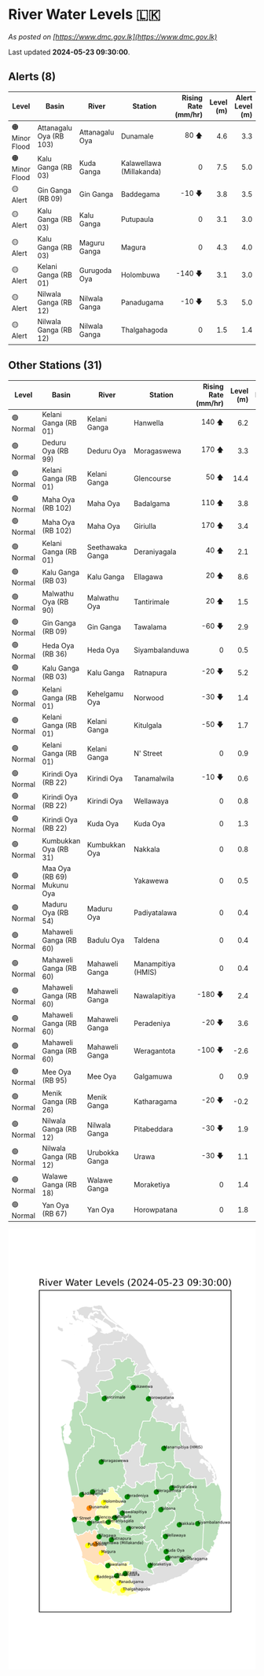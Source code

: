# River Water Levels :sri_lanka:

*As posted on [https://www.dmc.gov.lk](https://www.dmc.gov.lk)*

Last updated **2024-05-23 09:30:00**.

## Alerts (8)

| Level | Basin | River | Station | Rising Rate (mm/hr) | Level (m) | Alert Level (m) |
|---|---|---|---|--: |--:|--:|
| 🟠 Minor Flood | Attanagalu Oya (RB 103) | Attanagalu Oya | Dunamale | 80 🡅 | 4.6 | 3.3 |
| 🟠 Minor Flood | Kalu Ganga (RB 03) | Kuda Ganga | Kalawellawa (Millakanda) | 0  | 7.5 | 5.0 |
| 🟡 Alert | Gin Ganga (RB 09) | Gin Ganga | Baddegama | -10 🡇 | 3.8 | 3.5 |
| 🟡 Alert | Kalu Ganga (RB 03) | Kalu Ganga | Putupaula | 0  | 3.1 | 3.0 |
| 🟡 Alert | Kalu Ganga (RB 03) | Maguru Ganga | Magura | 0  | 4.3 | 4.0 |
| 🟡 Alert | Kelani Ganga (RB 01) | Gurugoda Oya | Holombuwa | -140 🡇 | 3.1 | 3.0 |
| 🟡 Alert | Nilwala Ganga (RB 12) | Nilwala Ganga | Panadugama | -10 🡇 | 5.3 | 5.0 |
| 🟡 Alert | Nilwala Ganga (RB 12) | Nilwala Ganga | Thalgahagoda | 0  | 1.5 | 1.4 |

## Other Stations (31)

| Level | Basin | River | Station | Rising Rate (mm/hr) | Level (m) | Alert Level (m) | Time to Alert |
|---|---|---|---|--: |--:|--:|---|
| 🟢 Normal | Kelani Ganga (RB 01) | Kelani Ganga | Hanwella | 140 🡅 | 6.2 | 7.0 | 5.4 ⏳ |
| 🟢 Normal | Deduru Oya (RB 99) | Deduru Oya | Moragaswewa | 170 🡅 | 3.3 | 4.8 | 8.7 ⏳ |
| 🟢 Normal | Kelani Ganga (RB 01) | Kelani Ganga | Glencourse | 50 🡅 | 14.4 | 15.0 | 11.0 ⏳ |
| 🟢 Normal | Maha Oya (RB 102) | Maha Oya | Badalgama | 110 🡅 | 3.8 | 5.0 | 11.3 ⏳ |
| 🟢 Normal | Maha Oya (RB 102) | Maha Oya | Giriulla | 170 🡅 | 3.4 | 5.5 | 12.3 ⏳ |
| 🟢 Normal | Kelani Ganga (RB 01) | Seethawaka Ganga | Deraniyagala | 40 🡅 | 2.1 | 4.8 | 66.2 ⏳ |
| 🟢 Normal | Kalu Ganga (RB 03) | Kalu Ganga | Ellagawa | 20 🡅 | 8.6 | 10.0 | 72.5 ⏳ |
| 🟢 Normal | Malwathu Oya (RB 90) | Malwathu Oya | Tantirimale | 20 🡅 | 1.5 | 5.0 | 176.0 ⏳ |
| 🟢 Normal | Gin Ganga (RB 09) | Gin Ganga | Tawalama | -60 🡇 | 2.9 | 4.0 | 🟢 |
| 🟢 Normal | Heda Oya (RB 36) | Heda Oya | Siyambalanduwa | 0  | 0.5 | 4.5 | 🟢 |
| 🟢 Normal | Kalu Ganga (RB 03) | Kalu Ganga | Ratnapura | -20 🡇 | 5.2 | 5.2 | 🟢 |
| 🟢 Normal | Kelani Ganga (RB 01) | Kehelgamu Oya | Norwood | -30 🡇 | 1.4 | 1.5 | 🟢 |
| 🟢 Normal | Kelani Ganga (RB 01) | Kelani Ganga | Kitulgala | -50 🡇 | 1.7 | 3.0 | 🟢 |
| 🟢 Normal | Kelani Ganga (RB 01) | Kelani Ganga | N' Street | 0  | 0.9 | 1.2 | 🟢 |
| 🟢 Normal | Kirindi Oya (RB 22) | Kirindi Oya | Tanamalwila | -10 🡇 | 0.6 | 4.0 | 🟢 |
| 🟢 Normal | Kirindi Oya (RB 22) | Kirindi Oya | Wellawaya | 0  | 0.8 | 4.4 | 🟢 |
| 🟢 Normal | Kirindi Oya (RB 22) | Kuda Oya | Kuda Oya | 0  | 1.3 | 6.9 | 🟢 |
| 🟢 Normal | Kumbukkan Oya (RB 31) | Kumbukkan Oya | Nakkala | 0  | 0.8 | 5.0 | 🟢 |
| 🟢 Normal | Maa Oya (RB 69) Mukunu Oya |  | Yakawewa | 0  | 0.5 | 4.0 | 🟢 |
| 🟢 Normal | Maduru Oya (RB 54) | Maduru Oya | Padiyatalawa | 0  | 0.4 | 4.0 | 🟢 |
| 🟢 Normal | Mahaweli Ganga (RB 60) | Badulu Oya | Taldena | 0  | 0.4 | 3.0 | 🟢 |
| 🟢 Normal | Mahaweli Ganga (RB 60) | Mahaweli Ganga | Manampitiya (HMIS) | 0  | 0.4 | 3.0 | 🟢 |
| 🟢 Normal | Mahaweli Ganga (RB 60) | Mahaweli Ganga | Nawalapitiya | -180 🡇 | 2.4 | 3.5 | 🟢 |
| 🟢 Normal | Mahaweli Ganga (RB 60) | Mahaweli Ganga | Peradeniya | -20 🡇 | 3.6 | 5.0 | 🟢 |
| 🟢 Normal | Mahaweli Ganga (RB 60) | Mahaweli Ganga | Weragantota | -100 🡇 | -2.6 | 5.0 | 🟢 |
| 🟢 Normal | Mee Oya (RB 95) | Mee Oya | Galgamuwa | 0  | 0.9 | 4.8 | 🟢 |
| 🟢 Normal | Menik Ganga (RB 26) | Menik Ganga | Katharagama | -20 🡇 | -0.2 | 4.0 | 🟢 |
| 🟢 Normal | Nilwala Ganga (RB 12) | Nilwala Ganga | Pitabeddara | -30 🡇 | 1.9 | 4.0 | 🟢 |
| 🟢 Normal | Nilwala Ganga (RB 12) | Urubokka Ganga | Urawa | -30 🡇 | 1.1 | 2.5 | 🟢 |
| 🟢 Normal | Walawe Ganga (RB 18) | Walawe Ganga | Moraketiya | 0  | 1.4 | 3.0 | 🟢 |
| 🟢 Normal | Yan Oya (RB 67) | Yan Oya | Horowpatana | 0  | 1.8 | 6.0 | 🟢 |

![River Water Level Map](images/river-water-level-map.png)
